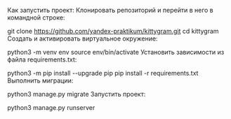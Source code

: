 Как запустить проект: Клонировать репозиторий и перейти в него в командной строке:

git clone https://github.com/yandex-praktikum/kittygram.git cd kittygram Cоздать и активировать виртуальное окружение:

python3 -m venv env source env/bin/activate Установить зависимости из файла requirements.txt:

python3 -m pip install --upgrade pip pip install -r requirements.txt Выполнить миграции:

python3 manage.py migrate Запустить проект:

python3 manage.py runserver